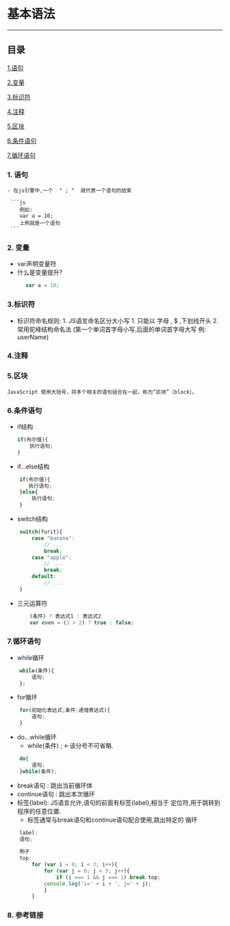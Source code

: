 # 基本语法
***
## 目录
[1.语句](#语句)

[2.变量](#变量)

[3.标识符](#标识符)

[4.注释](#注释)

[5.区块](#区块)

[6.条件语句](#条件语句)

[7.循环语句](#循环语句)


### <a id="语句">1. 语句</a>
	- 在js引擎中,一个  " ; "  就代表一个语句的结束
	 
	 ```js
		例如:
		var a = 10;
		上例就是一个语句
	 ```
### <a id="变量">2. 变量</a>
  - var声明变量符
  - 什么是变量提升?
   
  ```js
  		var a = 10;
  ```
  
### <a id="标识符">3.标识符</a>
- 标识符命名规则:
		1. JS语言命名区分大小写
		1. 只能以 字母 , $ ,下划线开头
		2. 常用驼峰结构命名法 (第一个单词首字母小写,后面的单词首字母大写 例: userName)
		
### <a id="注释">4.注释</a>

### <a id="区块">5.区块</a>
 
	JavaScript 使用大括号，将多个相关的语句组合在一起，称为“区块”（block）。
	
### <a id="条件语句">6.条件语句</a>
- if结构
	 
	```js
	if(布尔值){
		执行语句;
	}
	```
	
- if...else结构

```js
	if(布尔值){
	   执行语句;
	}else{
		执行语句;
	}
```	

- switch结构

```js
	switch(furit){
		case "banana":
    		// ...
    		break;
  		case "apple":
    		// ...
    		break;
  		default:
    		// ...
	}
```

- 三元运算符
 	
 	```js
 		(条件) ? 表达式1 : 表达式2
 		var even = (3 > 2) ? true : false;
 	```
 	
### <a id="循环语句">7.循环语句</a>
- while循环

```js
	while(条件){
		语句;
	};
```

- for循环

```js
	for(初始化表达式;条件;递增表达式){
		语句;
	}
```

- do...while循环
	- while(条件) ;  <-该分号不可省略. 	

```js
	do{
		语句;
	}while(条件);
```

- break语句 : 跳出当前循环体
- continue语句 : 跳出本次循环
- 标签(label): JS语言允许,语句的前面有标签(label),相当于		定位符,用于跳转到程序的任意位置.
	- 标签通常与break语句和continue语句配合使用,跳出特定的		循环 

```js
	label:
	语句;
	
	例子
	top:
   		for (var i = 0; i < 3; i++){
    		for (var j = 0; j < 3; j++){
      			if (i === 1 && j === 1) break top;
      		console.log('i=' + i + ', j=' + j);
    		}
  		}
```

### 8. 参考链接 